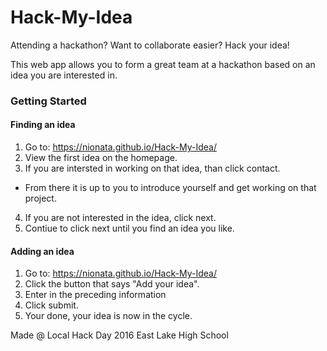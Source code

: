 # Hack-My-Idea
Attending a hackathon? Want to collaborate easier? Hack your idea!

This web app allows you to form a great team at a hackathon based on an idea you are interested in.

### Getting Started
#### Finding an idea
1. Go to: https://nionata.github.io/Hack-My-Idea/
2. View the first idea on the homepage.
3. If you are intersted in working on that idea, than click contact. 
  * From there it is up to you to introduce yourself and get working on that project.
4. If you are not interested in the idea, click next.
5. Contiue to click next until you find an idea you like.

#### Adding an idea
1. Go to: https://nionata.github.io/Hack-My-Idea/
2. Click the button that says "Add your idea".
3. Enter in the preceding information
4. Click submit.
5. Your done, your idea is now in the cycle.

Made @ Local Hack Day 2016 East Lake High School
